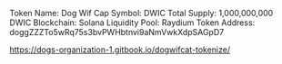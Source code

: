 Token Name: Dog Wif Cap
Symbol: DWIC
Total Supply: 1,000,000,000 DWIC
Blockchain: Solana
Liquidity Pool: Raydium
Token Address: doggZZZTo5wRq75s3bvPWHbtnvi9aNmVwkXdpSAGpD7


https://dogs-organization-1.gitbook.io/dogwifcat-tokenize/
